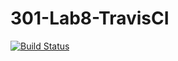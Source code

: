 # 301-Lab8-TravisCI
[![Build Status](https://travis-ci.com/PeterSunJY/301TravisDemo.svg?branch=main)](https://travis-ci.com/PeterSunJY/301TravisDemo)
